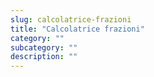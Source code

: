 ```yaml
---
slug: calcolatrice-frazioni
title: "Calcolatrice frazioni"
category: ""
subcategory: ""
description: ""
---
```


